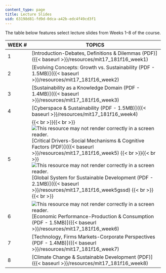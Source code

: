 ```yaml
---
content_type: page
title: Lecture Slides
uid: 63198d81-fd9d-0dca-a42b-edc4f49cd3f1
---
```


The table below features select lecture slides from Weeks 1–8 of the course.

| WEEK # | TOPICS |
| --- | --- |
| 1 | [Introduction-Debates, Definitions & Dilemmas (PDF)]({{< baseurl >}}/resources/mit17_181f16_week1) |
| 2 | [Evolving Concepts: Growth vs. Sustainability (PDF - 1.5MB)]({{< baseurl >}}/resources/mit17_181f16_week2) |
| 3 | [Sustainability as a Knowledge Domain (PDF - 1.4MB)]({{< baseurl >}}/resources/mit17_181f16_week3) |
| 4 | [Cyberspace & Sustainability (PDF - 1.5MB)]({{< baseurl >}}/resources/mit17_181f16_week4) |
| 5 |  {{< br >}}{{< br >}} ![This resource may not render correctly in a screen reader.](/images/inacessible.gif)[Critical Drivers-Social Mechanisms & Cognitive Factors (PDF)]({{< baseurl >}}/resources/mit17_181f16_week5) {{< br >}}{{< br >}} ![This resource may not render correctly in a screen reader.](/images/inacessible.gif)[Global System for Sustainable Development (PDF - 2.1MB)]({{< baseurl >}}/resources/mit17_181f16_week5gssd) {{< br >}}{{< br >}}  |
| 6 | ![This resource may not render correctly in a screen reader.](/images/inacessible.gif)[Economic Performance-Production & Consumption (PDF - 1.5MB)]({{< baseurl >}}/resources/mit17_181f16_week6) |
| 7 | [Technology, Firms Markets-Corporate Perspectives (PDF - 1.4MB)]({{< baseurl >}}/resources/mit17_181f16_week7) |
| 8 | [Climate Change & Sustainable Development (PDF)]({{< baseurl >}}/resources/mit17_181f16_week8)